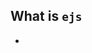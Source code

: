 <!-- session and cookies
cookie parser
express.json()
express.urlencoded({extended:true})
ejs
view engines
views folder
app.set('view engine', 'ejs')
ejs calculation <%= %>
app.use(express.static(path.join(\_\_dirname, "public")))
public static
public folder in root level
require path
link css js in ejs page and delete public word in the link
tailwind in ejs file

<!--  -->

<!-- create a note taking app
and post route
and received  -->

## What is `ejs`
- 
